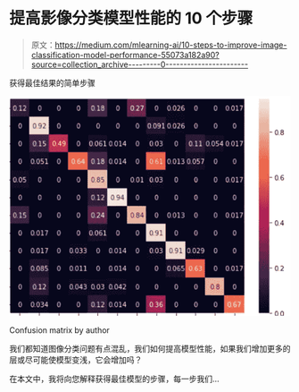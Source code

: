 # 提高影像分类模型性能的 10 个步骤

> 原文：<https://medium.com/mlearning-ai/10-steps-to-improve-image-classification-model-performance-55073a182a90?source=collection_archive---------0----------------------->

获得最佳结果的简单步骤

![](img/33ff754ba287453a6517859d3a1daf7f.png)

Confusion matrix by author

我们都知道图像分类问题有点混乱，我们如何提高模型性能，如果我们增加更多的层或尽可能使模型变浅，它会增加吗？

在本文中，我将向您解释获得最佳模型的步骤，每一步我们…